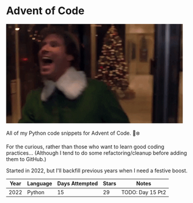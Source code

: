 # Advent of Code

![](elf.gif)

All of my Python code snippets for Advent of Code. 🐍❄️

For the curious, rather than those who want to learn good coding practices... (Although I tend to do some refactoring/cleanup before adding them to GitHub.)

Started in 2022, but I'll backfill previous years when I need a festive boost.

| Year | Language | Days Attempted | Stars | Notes |
| ---- | -------- | -------------- | ----- | ----- |
| 2022 | Python   | 15             | 29    | TODO: Day 15 Pt2     |